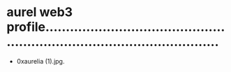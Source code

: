 # aurel web3 profile................................................................................................
- 0xaurelia (1).jpg.
